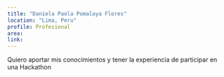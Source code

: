 ```yaml
---
title: "Daniela Paola Pomalaya Flores"
location: "Lima, Peru"
profile: Profesional
area: 
link: 
---
```


Quiero aportar mis conocimientos y tener la experiencia de participar en una Hackathon